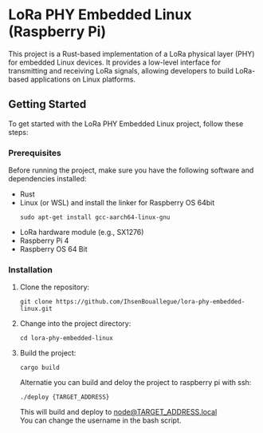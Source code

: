 # LoRa PHY Embedded Linux (Raspberry Pi)

This project is a Rust-based implementation of a LoRa physical layer (PHY) for embedded Linux devices. It provides a low-level interface for transmitting and receiving LoRa signals, allowing developers to build LoRa-based applications on Linux platforms.

## Getting Started

To get started with the LoRa PHY Embedded Linux project, follow these steps:

### Prerequisites

Before running the project, make sure you have the following software and dependencies installed:

- Rust 
- Linux (or WSL) and install the linker for Raspberry OS 64bit
    ```shell
    sudo apt-get install gcc-aarch64-linux-gnu
    ```
- LoRa hardware module (e.g., SX1276)
- Raspberry Pi 4
- Raspberry OS 64 Bit

### Installation

1. Clone the repository:

    ```shell
    git clone https://github.com/IhsenBouallegue/lora-phy-embedded-linux.git
    ```

2. Change into the project directory:

    ```shell
    cd lora-phy-embedded-linux
    ```

3. Build the project:

    ```shell
    cargo build
    ```
   Alternatie you can build and deloy the project to raspberry pi with ssh:

    ```shell
    ./deploy {TARGET_ADDRESS}
    ```
    This will build and deploy to node@TARGET_ADDRESS.local  
    You can change the username in the bash script.




